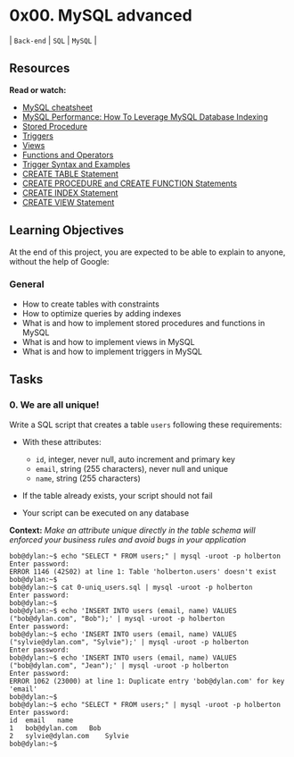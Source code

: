 # 0x00. MySQL advanced

| `Back-end` | `SQL` | `MySQL` |

## Resources

**Read or watch:**

-   [MySQL cheatsheet](https://intranet.alxswe.com/rltoken/8w9di_hk19DIMSBEV3EayQ)
-   [MySQL Performance: How To Leverage MySQL Database Indexing](https://intranet.alxswe.com/rltoken/2GJbZ48zRPA70o2YhTdH7g)
-   [Stored Procedure](https://intranet.alxswe.com/rltoken/K180X2OCzb6gzPngjn-EIg)
-   [Triggers](https://intranet.alxswe.com/rltoken/cJ1qA4o-rRm4rWIsqYKSZg)
-   [Views](https://intranet.alxswe.com/rltoken/vHg1z3UAOcWMvOt8xZHeiA)
-   [Functions and Operators](https://intranet.alxswe.com/rltoken/g-c1m6iljScpi4LeqxBRqQ)
-   [Trigger Syntax and Examples](https://intranet.alxswe.com/rltoken/gLVwKjQfRL0Jr_nWqAS7VQ)
-   [CREATE TABLE Statement](https://intranet.alxswe.com/rltoken/X789nJ22H6HVh1uCQPl0lg)
-   [CREATE PROCEDURE and CREATE FUNCTION Statements](https://intranet.alxswe.com/rltoken/mfrWMt1KL3NHXblJykMgZg)
-   [CREATE INDEX Statement](https://intranet.alxswe.com/rltoken/oCu8Rg9WfKyF4BhTt8dZGQ)
-   [CREATE VIEW Statement](https://intranet.alxswe.com/rltoken/FEZNlZFKZmD1ISnLINkCwQ)

## Learning Objectives

At the end of this project, you are expected to be able to explain to anyone, without the help of Google:

### General

-   How to create tables with constraints
-   How to optimize queries by adding indexes
-   What is and how to implement stored procedures and functions in MySQL
-   What is and how to implement views in MySQL
-   What is and how to implement triggers in MySQL

## Tasks

### 0. We are all unique!

Write a SQL script that creates a table `users` following these requirements:

-   With these attributes:

    -   `id`, integer, never null, auto increment and primary key
    -   `email`, string (255 characters), never null and unique
    -   `name`, string (255 characters)

-   If the table already exists, your script should not fail
-   Your script can be executed on any database

**Context:** _Make an attribute unique directly in the table schema will enforced your business rules and avoid bugs in your application_

```shell
bob@dylan:~$ echo "SELECT * FROM users;" | mysql -uroot -p holberton
Enter password:
ERROR 1146 (42S02) at line 1: Table 'holberton.users' doesn't exist
bob@dylan:~$
bob@dylan:~$ cat 0-uniq_users.sql | mysql -uroot -p holberton
Enter password:
bob@dylan:~$
bob@dylan:~$ echo 'INSERT INTO users (email, name) VALUES ("bob@dylan.com", "Bob");' | mysql -uroot -p holberton
Enter password:
bob@dylan:~$ echo 'INSERT INTO users (email, name) VALUES ("sylvie@dylan.com", "Sylvie");' | mysql -uroot -p holberton
Enter password:
bob@dylan:~$ echo 'INSERT INTO users (email, name) VALUES ("bob@dylan.com", "Jean");' | mysql -uroot -p holberton
Enter password:
ERROR 1062 (23000) at line 1: Duplicate entry 'bob@dylan.com' for key 'email'
bob@dylan:~$
bob@dylan:~$ echo "SELECT * FROM users;" | mysql -uroot -p holberton
Enter password:
id  email   name
1   bob@dylan.com   Bob
2   sylvie@dylan.com    Sylvie
bob@dylan:~$
```
